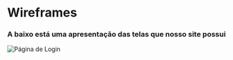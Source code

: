 # Wireframes

### A baixo está uma apresentação das telas que nosso site possui

![Página de Login](https://github.com/bischoflima/biblioteca.saber/tree/main/wireframes/imagens-wireframes/login.svg)